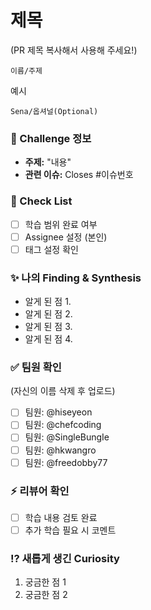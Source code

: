 # 제목
(PR 제목 복사해서 사용해 주세요!)
```
이름/주제
```
예시
```
Sena/옵셔널(Optional)
```

### 🌱 Challenge 정보
- **주제:** "내용"
- **관련 이슈:** Closes #이슈번호

### 📌 Check List
- [ ] 학습 범위 완료 여부
- [ ] Assignee 설정 (본인)
- [ ] 태그 설정 확인

### ✨ 나의 Finding & Synthesis
- 알게 된 점 1.
- 알게 된 점 2.
- 알게 된 점 3.
- 알게 된 점 4.

### ✅ 팀원 확인 
(자신의 이름 삭제 후 업로드)
- [ ] 팀원: @hiseyeon
- [ ] 팀원: @chefcoding 
- [ ] 팀원: @SingleBungIe 
- [ ] 팀원: @hkwangro
- [ ] 팀원: @freedobby77 

### ⚡ 리뷰어 확인
- [ ] 학습 내용 검토 완료
- [ ] 추가 학습 필요 시 코멘트

### ⁉️ 새롭게 생긴 Curiosity
1. 궁금한 점 1
1. 궁금한 점 2
